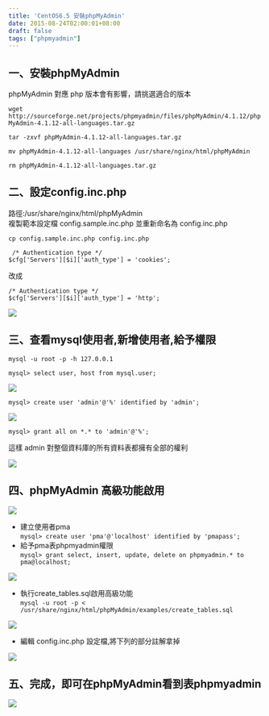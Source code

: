 ```yaml
---
title: 'CentOS6.5 安裝phpMyAdmin'
date: 2015-08-24T02:00:01+08:00
draft: false
tags: ["phpmyadmin"]
---
```

## 一、安裝phpMyAdmin

phpMyAdmin 對應 php 版本會有影響，請挑選適合的版本

`wget http://sourceforge.net/projects/phpmyadmin/files/phpMyAdmin/4.1.12/phpMyAdmin-4.1.12-all-languages.tar.gz`

`tar -zxvf phpMyAdmin-4.1.12-all-languages.tar.gz`

`mv phpMyAdmin-4.1.12-all-languages /usr/share/nginx/html/phpMyAdmin`

`rm phpMyAdmin-4.1.12-all-languages.tar.gz`

## 二、設定config.inc.php

路徑:/usr/share/nginx/html/phpMyAdmin  
複製範本設定檔 config.sample.inc.php 並重新命名為 config.inc.php

`cp config.sample.inc.php config.inc.php`

```
 /* Authentication type */
$cfg['Servers'][$i]['auth_type'] = 'cookies';
```

改成

```
/* Authentication type */
$cfg['Servers'][$i]['auth_type'] = 'http';
```

![](https://fblog.ooopiz.com/images/201508/A01-01.png)

## 三、查看mysql使用者,新增使用者,給予權限

`mysql -u root -p -h 127.0.0.1`

`mysql> select user, host from mysql.user;`

![](https://fblog.ooopiz.com/images/201508/A01-02.png)

`mysql> create user 'admin'@'%' identified by 'admin';`

![](https://fblog.ooopiz.com/images/201508/A01-03.png)

`mysql> grant all on *.* to 'admin'@'%';`

這樣 admin 對整個資料庫的所有資料表都擁有全部的權利

![](https://fblog.ooopiz.com/images/201508/A01-04.png)

## 四、phpMyAdmin 高級功能啟用

![](https://fblog.ooopiz.com/images/201508/A01-05.png)

* 建立使用者pma  
  `mysql> create user 'pma'@'localhost' identified by 'pmapass';`
* 給予pma表phpmyadmin權限  
  `mysql> grant select, insert, update, delete on phpmyadmin.* to pma@localhost;`

![](https://fblog.ooopiz.com/images/201508/A01-06.png)

* 執行create_tables.sql啟用高級功能  
  `mysql -u root -p < /usr/share/nginx/html/phpMyAdmin/examples/create_tables.sql`

![](https://fblog.ooopiz.com/images/201508/A01-07.png)

* 編輯 config.inc.php 設定檔,將下列的部分註解拿掉

![](https://fblog.ooopiz.com/images/201508/A01-08.png)

## 五、完成，即可在phpMyAdmin看到表phpmyadmin

![](https://fblog.ooopiz.com/images/201508/A01-09.png)
